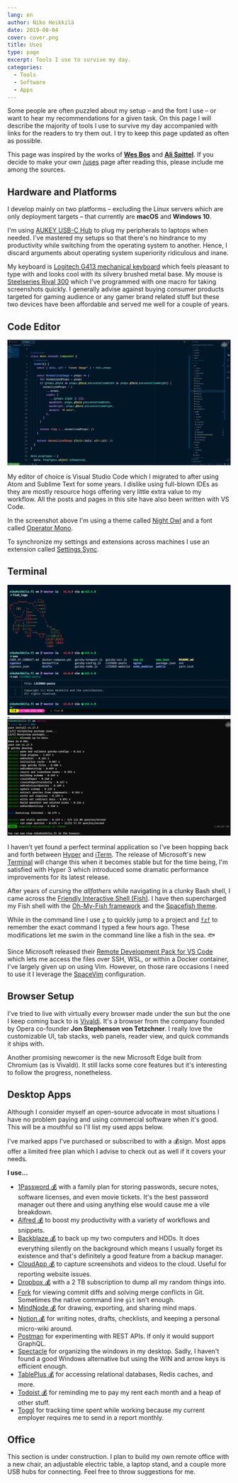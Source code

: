 ```yaml
---
lang: en
author: Niko Heikkilä
date: 2019-08-04
cover: cover.png
title: Uses
type: page
excerpt: Tools I use to survive my day.
categories:
  - Tools
  - Software
  - Apps
---
```


Some people are often puzzled about my setup – and the font I use – or want to hear my recommendations for a given task. On this page I will describe the majority of tools I use to survive my day accompanied with links for the readers to try them out. I try to keep this page updated as often as possible.

This page was inspired by the works of [**Wes Bos**][wesbos] and [**Ali Spittel**][aspittel]. If you decide to make your own [/uses](/uses) page after reading this, please include me among the sources.

[wesbos]: https://wesbos.com/uses/
[aspittel]: https://zen-of-programming.com/uses

## Hardware and Platforms

I develop mainly on two platforms – excluding the Linux servers which are only deployment targets – that currently are **macOS** and **Windows 10**.

I'm using [AUKEY USB-C Hub][hub] to plug my peripherals to laptops when needed. I've mastered my setups so that there's no hindrance to my productivity while switching from the operating system to another. Hence, I discard arguments about operating system superiority ridiculous and inane.

My keyboard is [Logitech G413 mechanical keyboard][keyboard] which feels pleasant to type with and looks cool with its silvery brushed metal base. My mouse is [Steelseries Rival 300][mouse] which I've programmed with one macro for taking screenshots quickly. I generally advise against buying consumer products targeted for gaming audience or any gamer brand related stuff but these two devices have been affordable and served me well for a couple of years.

[hub]: https://www.amazon.com/AUKEY-Delivery-Charging-Chromebook-Pixelbook/dp/B072Q1SKZR/
[keyboard]: https://www.logitechg.com/en-us/products/gaming-keyboards/g413-mechanical-gaming-keyboard.html
[mouse]: https://steelseries.com/gaming-mice/rival-300

## Code Editor

![Visual Studio Code Editor](vscode.png)

My editor of choice is Visual Studio Code which I migrated to after using Atom and Sublime Text for some years. I dislike using full-blown IDEs as they are mostly resource hogs offering very little extra value to my workflow. All the posts and pages in this site have also been written with VS Code.

In the screenshot above I'm using a theme called [Night Owl][nightowl] and a font called [Operator Mono][operator].

To synchronize my settings and extensions across machines I use an extension called [Settings Sync][sync].

[nightowl]: https://aka.ms/nightowl
[operator]: https://www.cufonfonts.com/font/operator-mono
[sync]: https://marketplace.visualstudio.com/items?itemName=Shan.code-settings-sync

## Terminal

![Hyper for macOS](terminal.png)
![Microsoft Terminal for Windows](microsoft_terminal.png)

I haven't yet found a perfect terminal application so I've been hopping back and forth between [Hyper][hyper] and [iTerm][iterm]. The release of Microsoft's new [Terminal][msterminal] will change this when it becomes stable but for the time being, I'm satisfied with Hyper 3 which introduced some dramatic performance improvements for its latest release.

After years of cursing the _allfathers_ while navigating in a clunky Bash shell, I came across the [Friendly Interactive Shell (Fish)][fish]. I have then supercharged my Fish shell with the [Oh-My-Fish framework][omf] and the [Spacefish theme][spacefish].

While in the command line I use [`z`][z] to quickly jump to a project and [`fzf`][fzf] to remember the exact command I typed a few hours ago. These modifications let me swim in the command line like a fish in the sea. 🐟

Since Microsoft released their [Remote Development Pack for VS Code][remotedevelopment] which lets me access the files over SSH, WSL, or within a Docker container, I've largely given up on using Vim. However, on those rare occasions I need to use it I leverage the [SpaceVim][spacevim] configuration.

[hyper]: https://hyper.is
[iterm]: https://iterm2.com/
[msterminal]: https://github.com/Microsoft/Terminal
[fish]: https://fishshell.com/
[omf]: https://github.com/oh-my-fish/oh-my-fish
[spacefish]: https://spacefish.matchai.me/
[z]: https://github.com/rupa/z/
[fzf]: https://github.com/junegunn/fzf
[remotedevelopment]: https://marketplace.visualstudio.com/items?itemName=ms-vscode-remote.vscode-remote-extensionpack
[spacevim]: https://spacevim.org/

## Browser Setup

I've tried to live with virtually every browser made under the sun but the one I keep coming back to is [Vivaldi][vivaldi]. It's a browser from the company founded by Opera co-founder **Jon Stephenson von Tetzchner**. I really love the customizable UI, tab stacks, web panels, reader view, and quick commands it ships with.

Another promising newcomer is the new Microsoft Edge built from Chromium (as is Vivaldi). It still lacks some core features but it's interesting to follow the progress, nonetheless.

[vivaldi]: https://vivaldi.com/

## Desktop Apps

Although I consider myself an open-source advocate in most situations I have no problem paying and using commercial software when it's good. This will be a mouthful so I'll list my used apps below.

I've marked apps I've purchased or subscribed to with a 💰sign. Most apps offer a limited free plan which I advise to check out as well if it covers your needs.

**I use...**

- [1Password 💰](https://1password.com) with a family plan for storing passwords, secure notes, software licenses, and even movie tickets. It's the best password manager out there and using anything else would cause me a vile breakdown.
- [Alfred 💰](https://www.alfredapp.com/) to boost my productivity with a variety of workflows and snippets.
- [Backblaze 💰](https://www.backblaze.com) to back up my two computers and HDDs. It does everything silently on the background which means I usually forget its existence and that's definitely a good feature from a backup manager.
- [CloudApp 💰](https://www.getcloudapp.com) to capture screenshots and videos to the cloud. Useful for reporting website issues.
- [Dropbox 💰](https://www.dropbox.com) with a 2 TB subscription to dump all my random things into.
- [Fork](https://git-fork.com) for viewing commit diffs and solving merge conflicts in Git. Sometimes the native command line `git` isn't enough.
- [MindNode 💰](https://mindnode.com) for drawing, exporting, and sharing mind maps.
- [Notion 💰](https://www.notion.so/?r=6605af2045dd4c5bbf7a87d6d949c271) for writing notes, drafts, checklists, and keeping a personal micro-wiki around.
- [Postman](https://www.getpostman.com) for experimenting with REST APIs. If only it would support GraphQL.
- [Spectacle](https://www.spectacleapp.com) for organizing the windows in my desktop. Sadly, I haven't found a good Windows alternative but using the WIN and arrow keys is efficient enough.
- [TablePlus 💰](https://tableplus.io) for accessing relational databases, Redis caches, and more.
- [Todoist 💰](https://todoist.com) for reminding me to pay my rent each month and a heap of other stuff.
- [Toggl](https://toggl.com) for tracking time spent while working because my current employer requires me to send in a report monthly.

## Office

This section is under construction. I plan to build my own remote office with a new chair, an adjustable electric table, a laptop stand, and a couple more USB hubs for connecting. Feel free to throw suggestions for me.
